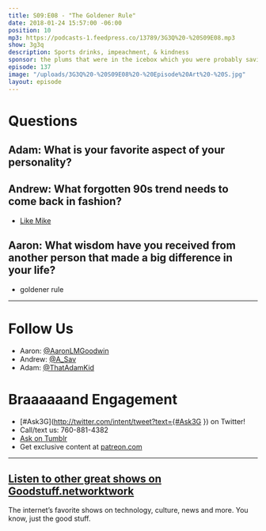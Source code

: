 ```yaml
---
title: S09:E08 - "The Goldener Rule"
date: 2018-01-24 15:57:00 -06:00
position: 10
mp3: https://podcasts-1.feedpress.co/13789/3G3Q%20-%20S09E08.mp3
show: 3g3q
description: Sports drinks, impeachment, & kindness
sponsor: the plums that were in the icebox which you were probably saving for breakfast
episode: 137
image: "/uploads/3G3Q%20-%20S09E08%20-%20Episode%20Art%20-%20S.jpg"
layout: episode
---
```


# Questions 

## Adam: What is your favorite aspect of your personality?


## Andrew: What forgotten 90s trend needs to come back in fashion?
- [Like Mike](https://youtu.be/b0AGiq9j_Ak)

## Aaron: What wisdom have you received from another person that made a big difference in your life?
- goldener rule

***
# Follow Us
* Aaron: [@AaronLMGoodwin](http://twitter.com/aaronlmgoodwin)
* Andrew: [@A_Sav](http://twitter.com/a_sav)
* Adam: [@ThatAdamKid](http://twitter.com/thatadamkid)

# Braaaaaand Engagement
* [#Ask3G](http://twitter.com/intent/tweet?text={#Ask3G }) on Twitter!
* Call/text us: 760-881-4382
* [Ask on Tumblr](http://3g3q.co/ask)
* Get exclusive content at [patreon.com](http://www.patreon.com/3g3q)

***

## [Listen to other great shows on Goodstuff.networktwork](htgoodstuff.networkff.network/)
The internet’s favorite shows on technology, culture, news and more. You know, just the good stuff.